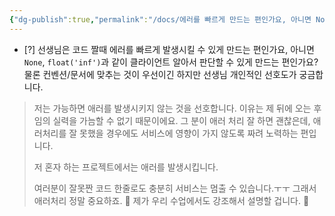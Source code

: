 ```yaml
---
{"dg-publish":true,"permalink":"/docs/에러를 빠르게 만드는 편인가요, 아니면 None, inf와 같이 클라이언트 알아서 판단할 수 있게 만드는 편인가요/","title":"에러를 빠르게 만드는 편인가요, 아니면 None, inf와 같이 클라이언트 알아서 판단할 수 있게 만드는 편인가요"}
---
```


- [?] 선생님은 코드 짤때 에러를 빠르게 발생시킬 수 있게 만드는 편인가요, 아니면 `None`, `float('inf')`과 같이 클라이언트 알아서 판단할 수 있게 만드는 편인가요? 물론 컨벤션/문서에 맞추는 것이 우선이긴 하지만 선생님 개인적인 선호도가 궁금합니다. 

> 	저는 가능하면 애러를 발생시키지 않는 것을 선호합니다. 이유는 제 뒤에 오는 후임의 실력을 가늠할 수 없기 때문이에요. 그 분이 애러 처리 잘 하면 괜찮은데, 애러처리를 잘 못했을 경우에도 서비스에 영향이 가지 않도록 짜려 노력하는 편입니다.
> 
> 	저 혼자 하는 프로젝트에서는 애러를 발생시킵니다.
> 
> 	여러분이 잘못짠 코드 한줄로도 충분히 서비스는 멈출 수 있습니다.ㅜㅜ 그래서 애러처리 정말 중요하죠. 🙂 제가 우리 수업에서도 강조해서 설명할 겁니다. 🙂
